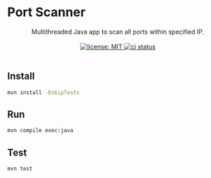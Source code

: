 # Port Scanner

<p align="center">
Multithreaded Java app to scan all ports within specified IP.
</br>
</br>

<a href="https://opensource.org/licenses/MIT">
  <img alt="license: MIT" src="https://img.shields.io/badge/License-MIT-yellow.svg">
</a>
<a href="https://travis-ci.com/Bartosz-D3V/port-scanner">
  <img alt="ci status" src="https://travis-ci.com/Bartosz-D3V/port-scanner.svg?token=tqZyPRhzSnop7iN2Y7Ug&branch=master">
</a>
</br>
</br>
</p>

## Install

```bash
mvn install -DskipTests
```

## Run

```bash
mvn compile exec:java
```

## Test

```bash
mvn test
```
